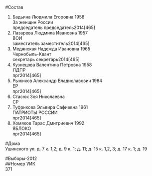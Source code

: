 #Состав  
1. Бадьина Людмила Егоровна 1958  
    За женщин России  
    председатель председатель2014[465]  
2. Лазарева Людмила Ивановна 1957  
    ВОИ  
    заместитель заместитель2014[465]  
3. Медянская Надежда Ивановна 1965  
    Чернобыль-Квант  
    секретарь секретарь2014[465]  
4. Кузнецова Валентина Петровна 1958  
    ЛДПР  
    прг2014[465]  
5. Рыжиков Александр Владиславович 1984  
    ЕР  
    прг2014[465]  
6. Стасюк Зоя Николаевна  
    СР  
7. Туфрикова Эльвира Сафиевна 1961  
    ПАТРИОТЫ РОССИИ  
    прг2014[465]  
8. Хомяков Тарас Дмитриевич 1992  
    ЯБЛОКО  
    прг2014[465]  
  
#Дома  
Ушинского ул. д. 7 к. 1,2; д. 9 к. 1; д. 11; д. 15 к. 1,2, 3; д. 17 к. 1; д. 19  
  
#Выборы-2012  
##Номер УИК  
371  
